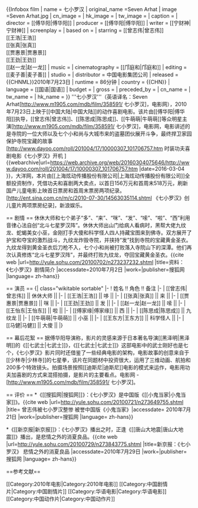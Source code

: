 {{Infobox film
| name                          = 七小罗汉
| original_name <!-- 英文名 --> =Seven Arhat
| image                         =Seven Arhat.jpg
| cn_image                      = 
| hk_image                      = 
| tw_image                      = 
| caption                       = 
| director<!-- 导演 -->         = [[傅华阳|傅华阳]]
| producer <!-- 制片 -->        = [[傅华阳|傅华阳]]
| writer  <!-- 编剧 -->         = [[宁财神|宁财神]]
| screenplay<!-- 剧本 -->       = 
| based on <!-- 原著著作 -->    = 
| starring <!-- 主演 -->        = [[曾志伟|曾志伟]]<br />[[王浩|王浩]]<br>[[张真|张真]]<br>[[贾惠景|贾惠景]]<br>[[王劲|王劲]]<br>[[赵一龙|赵一龙]]
| music <!-- 配乐 -->           = 
| cinematography <!-- 摄影 -->  = [[邝庭和|邝庭和]]
| editing <!-- 剪辑 -->         = [[麦子善|麦子善]]
| studio  <!-- 制片商 -->       = 
| distributor <!-- 发行商 -->   = 中国电影集团公司
| released  <!-- 上映日期 -->   = {{CHNML}}2010年7月23日
| runtime  <!-- 片长时间 -->    = 86分钟
| country  <!-- 产地 -->        = {{CHN}}
| language                      = [[国语|国语]]
| budget  <!-- 预算花费 -->     = 
| gross  <!-- 票房 -->          =
| preceded_by <!-- 上一集 -->   = 
| cn_name = 
| tw_name = 
| hk_name = 
}}
'''七小罗汉'''（英语译名：Seven Arhat<ref>[http://www.m1905.com/mdb/film/358591/ 七小罗汉]，电影网</ref>），2010年7月23日上映于[[中国大陆|中国大陆]]的动作喜剧电影。该片由[[傅华阳|傅华阳]]执导，[[曾志伟|曾志伟]]、[[陈思成|陈思成]]、[[牛萌萌|牛萌萌]]等众明星主演<ref>[http://www.m1905.com/mdb/film/358591/ 七小罗汉]，电影网</ref>，电影讲述的是寺院的一位大师以及七个小和尚与大城市来的盗墓团伙展开斗争，最终捍卫家园保护寺院宝藏的故事<ref>[http://www.dayoo.com/roll/201004/17/10000307_101706757.htm 时装功夫喜剧电影《七小罗汉》开机 ] {{webarchive|url=https://web.archive.org/web/20160304075646/http://www.dayoo.com/roll/201004/17/10000307_101706757.htm |date=2016-03-04 }}，大洋网</ref>，本片由[[上海炫动传播股份有限公司|上海炫动传播股份有限公司]]全额投资制作，凭借功夫和喜剧两大卖点，以首日156万元和首周末518万元，刷新国产儿童电影上映首日票房和首周末票房两项纪录。<ref>[http://ent.sina.com.cn/m/c/2010-07-30/14563035114.shtml 《七小罗汉》创儿童片两项票房纪录]，新浪娱乐</ref>。

== 剧情 ==
休休大师和七个弟子“多”、“来”、“咪”、“发”、“嗦”、“啦”、“西”利用音律心法自创“北斗七星罗汉阵”。休休大师出山门给病人看病时，黑帮大佬九纹龙、蛇蝎美女小巫，金刚打手大傻和科学怪人四人持藏宝图来到佛寺。双方展开了护宝和夺宝的激烈战斗，九纹龙炸毁寺院，并挟持“发”找到寺院的宝藏黄金圣衣。九纹龙得到黄金圣衣后刀枪不入，七个小和尚被打败落入寺院山下的深潭。他们再次认真修炼“北斗七星罗汉阵”，并最终打败九纹龙，夺回宝藏黄金圣衣。<ref>{{cite web |url=http://yule.sohu.com/20100702/n273237232.shtml |title=资料：《七小罗汉》剧情简介 |accessdate=2010年7月2日 |work=|publisher=搜狐网 |language= zh-hans}}</ref>

== 演员 ==
{| class="wikitable sortable"
|-
! 姓名 !! 角色  !! 备注
|-
|  [[曾志伟|曾志伟]]  || 休休大师 || 
|-
|  [[王浩|王浩]]  || 哆 || 
|-
|  [[张真|张真]]  || 来 || 
|-
| [[贾惠景|贾惠景]]   || 咪 || 
|-
|   [[王劲|王劲]] || 发 || 
|-
|  [[赵一龙|赵一龙]]  || 嗦 || 
|-
| [[王怡东|王怡东]]   || 啦 || 
|-
|  [[傅家缘|傅家缘]]  || 西 || 
|-
|  [[陈思成|陈思成]]  || 九纹龙 || 
|-
|  [[牛萌萌|牛萌萌]]  || 小巫 || 
|-
| [[王东方|王东方]]   || 科学怪人 || 
|-
| [[马健|马健]]   || 大傻 || 
|}

== 幕后花絮 ==
据傅华阳导演称，影片的灵感来源于日本著名导演[[黑泽明|黑泽明]]的《[[七武士|七武士]]》，《[[七武士|七武士]]》这部电影中的武士刚好也是七个，《七小罗汉》影片同时还借鉴了一些经典电影的架构，电影故事的创意来自于[[少林寺|少林寺]]的七星拳，该片在同题材中投资很大，运用了三维动画、航拍和200多个特效镜头。拍摄场景按照[[迪斯尼|迪斯尼]]电影的模式来运作，电影用功夫加喜剧的方式来混搭拍摄，是影片的主要看点。<ref>电影网 - [http://www.m1905.com/mdb/film/358591/ 七小罗汉]</ref>。
<!--紅字鏈接在有相關條目之後再添加吧-->

== 评价 ==
*《[[搜狐网|搜狐网]]》：《七小罗汉》是中国版《[[小鬼当家|小鬼当家]]》。<ref>{{cite web |url=http://yule.sohu.com/20100721/n273649755.shtml |title= 曾志伟被七小罗汉整惨 被誉中国版《小鬼当家》|accessdate= 2010年7月21日 |work=|publisher=搜狐网 |language= zh-hans}}</ref>

*《[[新京报|新京报]]》：《七小罗汉》播出之时，正逢《[[唐山大地震|唐山大地震]]》播出，是悲情之外的消夏良品。<ref>{{cite web |url=http://yule.sohu.com/20100729/n273843775.shtml |title=新京报：《七小罗汉》 悲情之外的消夏良品 |accessdate=2010年7月29日 |work=|publisher=搜狐网 |language= zh-hans}}</ref>

==参考文献==
<div class="references-small">
<references></references>
</div>

[[Category:2010年电影|Category:2010年电影]]
[[Category:中国剧情片|Category:中国剧情片]]
[[Category:华语电影|Category:华语电影]]
[[Category:中国动作片|Category:中国动作片]]